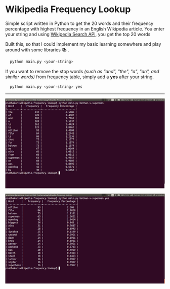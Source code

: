 # Wikipedia Frequency Lookup

Simple script written in Python to get the 20 words and their frequency percentage with highest frequency in an English Wikipedia article.
You enter your string and using [Wikipedia Search API](https://www.mediawiki.org/wiki/API:Search), you get the top 20 words

Built this, so that I could implement my basic learning somewhere and play around with some libraries :books: . 

```python
  python main.py <your-string>
```

If you want to remove the stop words _(such as "and", "the", "a", "an", and similar words)_ from frequency table, simply add a **yes** after your string.

```python
  python main.py <your-string> yes
```

----

![screenshot](/screenshots/Screenshot%20from%202016-04-24%2001:42:18.png?raw=true)

![screenshot](/screenshots/Screenshot%20from%202016-04-24%2001:42:44.png?raw=true)
